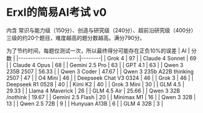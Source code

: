 # Erxl的简易AI考试 v0
内含 常识与能力级（150分）、创造与研究级（240分）、超前沿研究级（400分） 三级的约20个题目，难度越高的题分数越高。满分790分。

为了节约时间，每题仅测试一次，所以最终得分可能存在正负10%的误差
| AI                      | 分数   |
|-------------------------|--------|
| Grok 4                  | 97     |
| Claude 4 Sonnet         | 69     |
| Claude 4 Opus           | 68     |
| Gemini 2.5 Pro          | 63     |
| GPT 4.1                 | 63     |
| Qwen 3 235B 2507        | 56.33  |
| Qwen 3 Coder            | 47.67  |
| Qwen 3 235b A22B thinking 2507 | 47 |
| O4 Mini                 | 46     |
| Deepseek Chat V3 0324   | 46     |
| Grok 3                  | 46     |
| Deepseek R1 0528        | 40     |
| Kimi K2                 | 40     |
| Grok 3 Mini             | 30     |
| GLM 4.5                 | 29.33  |
| Llama 4 Maverick        | 26     |
| GLM 4.5 Air             | 25.66  |
| Qwen 3 32B /nothink     | 19.67  |
| Gemini 2.5 Flash        | 20     |
| Minimax M1              | 16     |
| Qwen 3 32B               | 13     |
| Qwen 2.5 72B            | 9      |
| Hunyuan A13B            | 6      |
| GLM 4 32B               | 3      |

